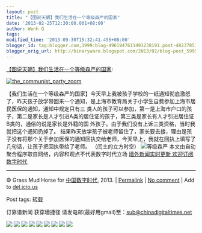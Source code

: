 ```yaml
---
layout: post
title: "【图说天朝】我们生活在一个等级森严的国家"
date: '2013-02-25T12:30:00.001+08:00'
author: Wenh Q
tags:
modified_time: '2013-09-30T15:32:41.455+08:00'
blogger_id: tag:blogger.com,1999:blog-4961947611491238191.post-4823785131171002656
blogger_orig_url: http://binaryware.blogspot.com/2013/02/blog-post_5995.html
---
```


[【图说天朝】我们生活在一个等级森严的国家](http://feedproxy.google.com/~r/chinagfwblog/~3/USaInZtXC3w/):

[![](https://meilizhongguo.biz/chinese/files/2013/02/the_communist_party_zoom1.jpg "the_communist_party_zoom")](https://meilizhongguo.biz/chinese/files/2013/02/the_communist_party_zoom1.jpg)

【我们生活在一个等级森严的国家】今天早上我被孩子学校的一纸通知彻底激怒了，昨天孩子放学带回来一个通知，是上海市教育局关于小学生自费参加上海市居民医保的通知，通知中规定只有三
类人的孩子可以参加，第一是上海市户口的孩子，第二是家长是人才引进A类的居住证的孩子，第三类是家长有人才引进居住证B类的，通俗的说是家长是外籍的国
外孩子。由于我们没有上诉三类资格，当时我就把这个通知扔掉了。
结果昨天放学孩子被老师留住了，家长要去接，理由是孩子没有将那个关于参加医保的通知回执交给老师，今天早上，我就在回执上填写了几句话，让孩子把回执带给了老师。 （闰土的立方时空）
![等级森严](http://photo.l99.com/bigger/31/1361501069847_50nph7.jpg)
本文由自动聚合程序取自网络，内容和观点不代表数字时代立场
[墙外新闻实时更新 欢迎订阅数字时代](http://eepurl.com/mstlf)


* * * * *

© Grass Mud Horse for [中国数字时代](https://meilizhongguo.biz/chinese),
2013. |
[Permalink](https://meilizhongguo.biz/chinese/2013/02/%e6%88%91%e4%bb%ac%e7%94%9f%e6%b4%bb%e5%9c%a8%e4%b8%80%e4%b8%aa%e7%ad%89%e7%ba%a7%e6%a3%ae%e4%b8%a5%e7%9a%84%e5%9b%bd%e5%ae%b6/)
|
[No
comment](https://meilizhongguo.biz/chinese/2013/02/%e6%88%91%e4%bb%ac%e7%94%9f%e6%b4%bb%e5%9c%a8%e4%b8%80%e4%b8%aa%e7%ad%89%e7%ba%a7%e6%a3%ae%e4%b8%a5%e7%9a%84%e5%9b%bd%e5%ae%b6/#comments)
|
Add to
[del.icio.us](http://del.icio.us/post?url=https://meilizhongguo.biz/chinese/2013/02/%e6%88%91%e4%bb%ac%e7%94%9f%e6%b4%bb%e5%9c%a8%e4%b8%80%e4%b8%aa%e7%ad%89%e7%ba%a7%e6%a3%ae%e4%b8%a5%e7%9a%84%e5%9b%bd%e5%ae%b6/&title=%E3%80%90%E5%9B%BE%E8%AF%B4%E5%A4%A9%E6%9C%9D%E3%80%91%E6%88%91%E4%BB%AC%E7%94%9F%E6%B4%BB%E5%9C%A8%E4%B8%80%E4%B8%AA%E7%AD%89%E7%BA%A7%E6%A3%AE%E4%B8%A5%E7%9A%84%E5%9B%BD%E5%AE%B6)


Post tags:
[转载](https://meilizhongguo.biz/chinese/tag/%e8%bd%ac%e8%bd%bd/?category=18271)

订靠谱新闻 获穿墙捷径
请发电邮(最好用gmail)至：sub@chinadigitaltimes.net



[![](http://feeds.feedburner.com/~ff/chinagfwblog?d=yIl2AUoC8zA)](http://feeds.feedburner.com/~ff/chinagfwblog?a=USaInZtXC3w:A3hKypZV0nc:yIl2AUoC8zA)
[![](http://feeds.feedburner.com/~ff/chinagfwblog?i=USaInZtXC3w:A3hKypZV0nc:-BTjWOF_DHI)](http://feeds.feedburner.com/~ff/chinagfwblog?a=USaInZtXC3w:A3hKypZV0nc:-BTjWOF_DHI)
[![](http://feeds.feedburner.com/~ff/chinagfwblog?i=USaInZtXC3w:A3hKypZV0nc:F7zBnMyn0Lo)](http://feeds.feedburner.com/~ff/chinagfwblog?a=USaInZtXC3w:A3hKypZV0nc:F7zBnMyn0Lo)
[![](http://feeds.feedburner.com/~ff/chinagfwblog?i=USaInZtXC3w:A3hKypZV0nc:V_sGLiPBpWU)](http://feeds.feedburner.com/~ff/chinagfwblog?a=USaInZtXC3w:A3hKypZV0nc:V_sGLiPBpWU)
[![](http://feeds.feedburner.com/~ff/chinagfwblog?d=qj6IDK7rITs)](http://feeds.feedburner.com/~ff/chinagfwblog?a=USaInZtXC3w:A3hKypZV0nc:qj6IDK7rITs)
[![](http://feeds.feedburner.com/~ff/chinagfwblog?d=l6gmwiTKsz0)](http://feeds.feedburner.com/~ff/chinagfwblog?a=USaInZtXC3w:A3hKypZV0nc:l6gmwiTKsz0)
[![](http://feeds.feedburner.com/~ff/chinagfwblog?i=USaInZtXC3w:A3hKypZV0nc:gIN9vFwOqvQ)](http://feeds.feedburner.com/~ff/chinagfwblog?a=USaInZtXC3w:A3hKypZV0nc:gIN9vFwOqvQ)
[![](http://feeds.feedburner.com/~ff/chinagfwblog?d=TzevzKxY174)](http://feeds.feedburner.com/~ff/chinagfwblog?a=USaInZtXC3w:A3hKypZV0nc:TzevzKxY174)
![](http://feeds.feedburner.com/~r/chinagfwblog/~4/USaInZtXC3w)
